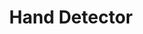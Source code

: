 ---
title: "Hand Detector"
excerpt: "March 2019: Uses a NN and CV to classify hands in images"
permalink: /HandDetector/
header:
  teaser: assets/images/Hand.jpeg
---